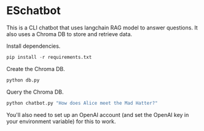 # ESchatbot

This is a CLI chatbot that uses langchain RAG model to answer questions. It also uses a Chroma DB to store and retrieve data.


Install dependencies.

```python
pip install -r requirements.txt
```

Create the Chroma DB.

```python
python db.py
```

Query the Chroma DB.

```python
python chatbot.py "How does Alice meet the Mad Hatter?"
```

You'll also need to set up an OpenAI account (and set the OpenAI key in your environment variable) for this to work.